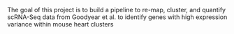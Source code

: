 The goal of this project is to build a pipeline to re-map, cluster, and quantify scRNA-Seq data from Goodyear et al. to identify genes with high expression variance within mouse heart clusters
